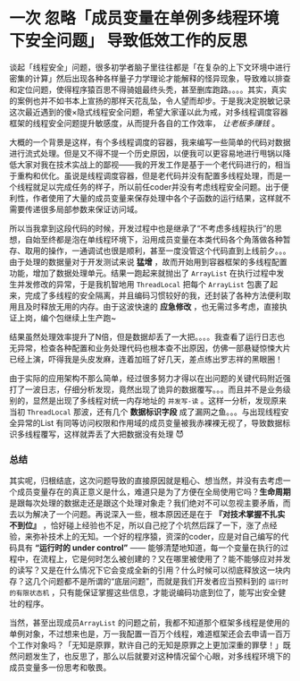 # 一次 忽略「成员变量在单例多线程环境下安全问题」 导致低效工作的反思

谈起「线程安全」问题，很多初学者脑子里往往都是「在复杂的上下文环境中进行密集的计算」然后出现各种各样量子力学理论才能解释的怪异现象，导致难以排查和定位问题，使得程序猿百思不得骑姐最终头秃，甚至删库跑路。。。。其实，真实的案例也并不如书本上宣扬的那样天花乱坠，令人望而却步。于是我决定脱敏记录这次最近遇到的傻×隐式线程安全问题，希望大家谨以此为戒，对多线程调度容器框架的线程安全问题提升敏感度，从而提升各自的工作效率， *让老板多赚钱* 。

大概的一个背景是这样，有个多线程调度的容器，我来编写一些简单的代码对数据进行流式处理。但是又不得不提一个历史原因，以便我可以更容易地进行甩锅以降低大家对我在技术实战上的鄙视——我的开发工作是基于一个老代码进行的，相当于重构和优化。虽说是线程调度容器，但是老代码并没有配置多线程处理，而是一个线程就足以完成任务的样子，所以前任coder并没有考虑线程安全问题。出于便利性，作者使用了大量的成员变量来保存处理中各个子函数的运行结果，这样就不需要传递很多局部参数来保证访问域。

所以当我拿到这段代码的时候，开发过程中也是继承了“不考虑多线程执行”的思想，自始至终都是泡在单线程环境下，沿用成员变量在本类代码各个角落做各种暂存、取用的操作，一通调试也很是顺利，甚至一度没管这个代码直到上线前夕。。。由于处理的数据量对于开发测试来说 **猛增** ，故而开始用到容器框架的多线程配置功能，增加了数据处理单元。结果一跑起来就抛出了 `ArrayList` 在执行过程中发生并发修改的异常，于是我机智地用 `ThreadLocal` 把每个 `ArrayList` 包裹了起来，完成了多线程的安全隔离，并且编码习惯较好的我，还封装了各种方法便利取用且及时释放无用的内存。由于这波快速的 **应急修改** ，也无需过多考虑，直接执证上岗，编个包继续上生产跑~ 

结果虽然处理效率提升了N倍，但是数据却丢了一大把。。。。我查看了运行日志也无异常，检查各种配置和业务处理代码也根本查不出原因，仿佛一部悬疑惊悚大片已经上演，吓得我是头皮发麻，连着加班了好几天，差点练出罗志祥的黑眼圈！

由于实际的应用架构不那么简单，经过很多努力才得以在出问题的关键代码附近强打了一波日志，仔细分析发现，竟然出现了诡异的数据覆写。。。而且并不是业务级别的，显然是出现了多线程对统一内存地址的 `并发写-读` 。这样一分析，发现原来当初 `ThreadLocal` 那波，还有几个 **数据标识字段** 成了漏网之鱼。。。与出现线程安全异常的List 有同等访问权限和作用域的成员变量被我赤裸裸无视了，导致数据标识多线程覆写，这样就弄丢了大把数据没有处理 😈



### 总结

其实呢，归根结底，这次问题导致的直接原因就是粗心、想当然，并没有去考虑一个成员变量存在的真正意义是什么，难道只是为了方便在全局使用它吗？**生命周期**是跟每次处理的数据走还是跟这个处理对象走？我们绝对不可以忽视主要矛盾，而去以为解决了一个问题。再说深入一些，根本原因还是在于 **『对技术掌握不扎实不到位』** ，恰好碰上经验也不足，所以自己挖了个坑然后踩了一下，涨了点经验，来弥补技术上的无知。一个好的程序猿，资深的coder，应是对自己编写的代码具有 **“运行时的 under control”** —— 能够清楚地知道，每一个变量在执行的过程中，在流程上，它是何时怎么被创建的？又在哪里被使用了？能不能够应对并发的读写？又是在什么情况下它会变成全新的引用？什么时候可以彻底释放这一块内存？这几个问题都不是所谓的“底层问题”，而就是我们开发者应当预料到的 `运行时的有限状态机` ，只有能保证掌握这些信息，才能说编码功底到位了，能写出安全健壮的程序。

当然，甚至出现成员`ArrayList` 的问题之前，我都不知道那个框架多线程是使用的单例对象，不过想来也是，万一我配置一百万个线程，难道框架还会去申请一百万个工作对象吗？「无知是原罪，默许自己的无知是原罪之上更加深重的罪孽！」既然问题发生了，也反思了，那么以后就要对这种情况留个心眼，对多线程环境下的成员变量多一份思考和敬畏。


